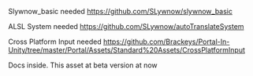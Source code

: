 Slywnow_basic needed https://github.com/SLywnow/slywnow_basic

ALSL System needed https://github.com/SLywnow/autoTranslateSystem

Cross Platform Input needed https://github.com/Brackeys/Portal-In-Unity/tree/master/Portal/Assets/Standard%20Assets/CrossPlatformInput

Docs inside. This asset at beta version at now